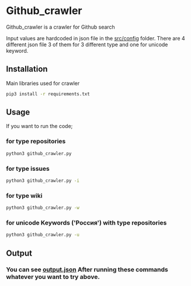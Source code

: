 # Github_crawler
Github_crawler is a crawler for Github search <br />

Input values are hardcoded in json file in the [src/config](tree/main/src/config) folder. There are 4 different json file 3 of them for 3 different type and one for unicode keyword.<br />
## Installation

Main libraries used for crawler
```bash
pip3 install -r requirements.txt
```

## Usage

If you want to run the code;
### for type repositories

```bash
python3 github_crawler.py
```

### for type issues

```bash
python3 github_crawler.py -i
```

### for type wiki

```bash
python3 github_crawler.py -w
```

### for unicode Keywords ('Россия') with type repositories
```bash
python3 github_crawler.py -u
```

## Output

### You can see [output.json](/blob/main/src/config/output.json) After running these commands whatever you want to try above.
